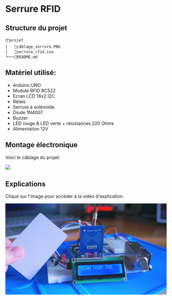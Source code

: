 # __Serrure RFID__

## Structure du projet
```
📦projet  
│   📜câblage_serrure.PNG
│   📜serrure_rfid.ino
└───📜README.md
```

## Matériel utilisé: 
* Arduino UNO
* Module RFID RC522
* Ecran LCD 16x2 I2C
* Relais
* Serrure à solénoïde
* Diode 1N4007
* Buzzer
* LED rouge & LED verte + résistances 220 Ohms
* Alimentation 12V

## Montage électronique
Voici le câblage du projet:

![](câblage_serrure.PNG#center)

## Explications
Clique sur l'image pour accéder à la vidéo d'explication.

<span style="display:block;text-align:center">

[![](miniature_serrure_rfid.jpg#center)](https://youtu.be/TjQjy_GWWaY)

</span>
